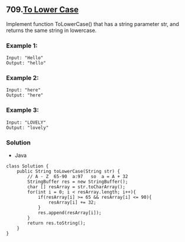 
## 709.[To Lower Case](https://leetcode.com/problems/to-lower-case/)

Implement function ToLowerCase() that has a string parameter str, and returns the same string in lowercase.

### Example 1:
    Input: "Hello"
    Output: "hello"

### Example 2:
    Input: "here"
    Output: "here"

### Example 3:
    Input: "LOVELY"
    Output: "lovely"
    
    
### Solution

* Java  

```
class Solution {
    public String toLowerCase(String str) {
        // A - Z  65-90  a:97   so  a = A + 32
        StringBuffer res = new StringBuffer();
        char [] resArray = str.toCharArray();
        for(int i = 0; i < resArray.length; i++){
            if(resArray[i] >= 65 && resArray[i] <= 90){
                resArray[i] += 32;
            }
            res.append(resArray[i]);
        }
        return res.toString();
    }
}
```
